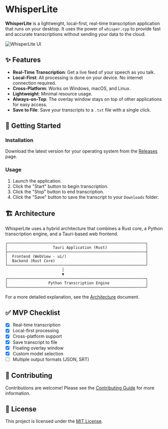 # WhisperLite

**WhisperLite** is a lightweight, local-first, real-time transcription application that runs on your desktop. It uses the power of `whisper.cpp` to provide fast and accurate transcriptions without sending your data to the cloud.

![WhisperLite UI](https://i.imgur.com/your-screenshot.png)

## ✨ Features

-   **Real-Time Transcription**: Get a live feed of your speech as you talk.
-   **Local-First**: All processing is done on your device. No internet connection required.
-   **Cross-Platform**: Works on Windows, macOS, and Linux.
-   **Lightweight**: Minimal resource usage.
-   **Always-on-Top**: The overlay window stays on top of other applications for easy access.
-   **Save to File**: Save your transcripts to a `.txt` file with a single click.

## 🚀 Getting Started

### Installation

Download the latest version for your operating system from the [Releases](https://github.com/your-repo/whisperlite/releases) page.

### Usage

1.  Launch the application.
2.  Click the "Start" button to begin transcription.
3.  Click the "Stop" button to end transcription.
4.  Click the "Save" button to save the transcript to your `Downloads` folder.

## 🏗️ Architecture

WhisperLite uses a hybrid architecture that combines a Rust core, a Python transcription engine, and a Tauri-based web frontend.

```
┌─────────────────────────────────────────────────────────────┐
│                    Tauri Application (Rust)                 │
├─────────────────────────────────────────────────────────────┤
│  Frontend (WebView - ui/)                                   │
│  Backend (Rust Core)                                        │
└─────────────────────────────────────────────────────────────┘
                         │
                         ▼
┌─────────────────────────────────────────────────────────────┐
│                  Python Transcription Engine                │
└─────────────────────────────────────────────────────────────┘
```

For a more detailed explanation, see the [Architecture](docs/ARCHITECTURE.md) document.

## ✅ MVP Checklist

-   [x] Real-time transcription
-   [x] Local-first processing
-   [x] Cross-platform support
-   [x] Save transcript to file
-   [x] Floating overlay window
-   [x] Custom model selection
-   [ ] Multiple output formats (JSON, SRT)

## 🤝 Contributing

Contributions are welcome! Please see the [Contributing Guide](docs/CONTRIBUTING.md) for more information.

## 📄 License

This project is licensed under the [MIT License](LICENSE).